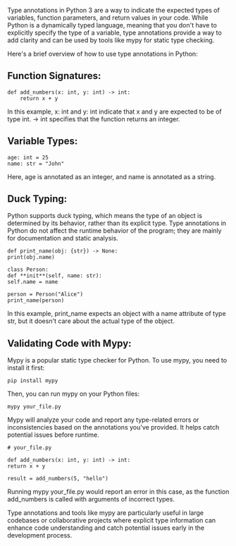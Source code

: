 Type annotations in Python 3 are a way to indicate the expected types of variables, function parameters, and return values in your code. While Python is a dynamically typed language, meaning that you don't have to explicitly specify the type of a variable, type annotations provide a way to add clarity and can be used by tools like mypy for static type checking.

Here's a brief overview of how to use type annotations in Python:

## Function Signatures:

    def add_numbers(x: int, y: int) -> int:
        return x + y

In this example, x: int and y: int indicate that x and y are expected to be of type int. -> int specifies that the function returns an integer.

## Variable Types:

    age: int = 25
    name: str = "John"

Here, age is annotated as an integer, and name is annotated as a string.

## Duck Typing:

Python supports duck typing, which means the type of an object is determined by its behavior, rather than its explicit type. Type annotations in Python do not affect the runtime behavior of the program; they are mainly for documentation and static analysis.

    def print_name(obj: {str}) -> None:
    print(obj.name)

    class Person:
    def **init**(self, name: str):
    self.name = name

    person = Person("Alice")
    print_name(person)

In this example, print_name expects an object with a name attribute of type str, but it doesn't care about the actual type of the object.

## Validating Code with Mypy:

Mypy is a popular static type checker for Python. To use mypy, you need to install it first:

    pip install mypy

Then, you can run mypy on your Python files:

    mypy your_file.py

Mypy will analyze your code and report any type-related errors or inconsistencies based on the annotations you've provided. It helps catch potential issues before runtime.

    # your_file.py

    def add_numbers(x: int, y: int) -> int:
    return x + y

    result = add_numbers(5, "hello")

Running mypy your_file.py would report an error in this case, as the function add_numbers is called with arguments of incorrect types.

Type annotations and tools like mypy are particularly useful in large codebases or collaborative projects where explicit type information can enhance code understanding and catch potential issues early in the development process.
